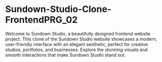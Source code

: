 ﻿# Sundown-Studio-Clone-FrontendPRG_02
Welcome to Sundown Studio, a beautifully designed frontend website project. This clone of the Sundown Studio website showcases a modern, user-friendly interface with an elegant aesthetic, perfect for creative studios, portfolios, and businesses. Explore the stunning visuals and smooth interactions that make Sundown Studio stand out.
